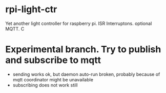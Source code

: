 # rpi-light-ctr
Yet another light controller for raspberry pi. ISR Interruptons. optional MQTT. C 

# Experimental branch. Try to publish and subscribe to mqtt

- sending works ok, but daemon auto-run broken, probably because of mqtt coordinator might be unavailable
- subscribing does not work still
